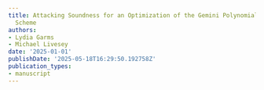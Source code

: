 ```yaml
---
title: Attacking Soundness for an Optimization of the Gemini Polynomial Commitment
  Scheme
authors:
- Lydia Garms
- Michael Livesey
date: '2025-01-01'
publishDate: '2025-05-18T16:29:50.192758Z'
publication_types:
- manuscript
---
```

